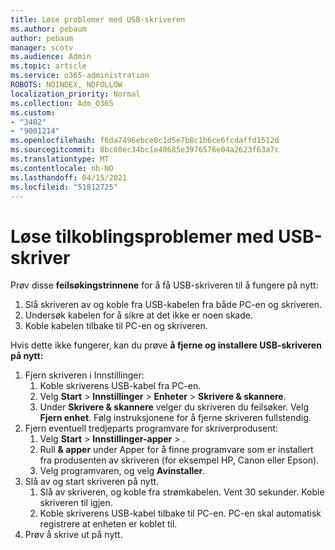 ```yaml
---
title: Løse problemer med USB-skriveren
ms.author: pebaum
author: pebaum
manager: scotv
ms.audience: Admin
ms.topic: article
ms.service: o365-administration
ROBOTS: NOINDEX, NOFOLLOW
localization_priority: Normal
ms.collection: Adm_O365
ms.custom:
- "3482"
- "9001214"
ms.openlocfilehash: f6da7496ebce0c1d5e7b8c1b6ce6fcdaffd1512d
ms.sourcegitcommit: 8bc60ec34bc1e40685e3976576e04a2623f63a7c
ms.translationtype: MT
ms.contentlocale: nb-NO
ms.lasthandoff: 04/15/2021
ms.locfileid: "51812725"
---
```

# <a name="fix-usb-printer-connection-issues"></a>Løse tilkoblingsproblemer med USB-skriver

Prøv disse **feilsøkingstrinnene** for å få USB-skriveren til å fungere på nytt:

1. Slå skriveren av og koble fra USB-kabelen fra både PC-en og skriveren.
2. Undersøk kabelen for å sikre at det ikke er noen skade.
3. Koble kabelen tilbake til PC-en og skriveren.

Hvis dette ikke fungerer, kan du prøve **å fjerne og installere USB-skriveren på nytt:**

1. Fjern skriveren i Innstillinger:
    1. Koble skriverens USB-kabel fra PC-en.
    2. Velg **Start**  >  **Innstillinger**  >  **Enheter**  >  **Skrivere & skannere**.
    3. Under **Skrivere & skannere** velger du skriveren du feilsøker. Velg **Fjern enhet**. Følg instruksjonene for å fjerne skriveren fullstendig.
2. Fjern eventuell tredjeparts programvare for skriverprodusent:
    1. Velg **Start**  >  **Innstillinger-apper**  >  .
    2. Rull **& apper** under Apper for å finne programvare som er installert fra produsenten av skriveren (for eksempel HP, Canon eller Epson).
    3. Velg programvaren, og velg **Avinstaller**.
3. Slå av og start skriveren på nytt.<br>
    1. Slå av skriveren, og koble fra strømkabelen. Vent 30 sekunder. Koble skriveren til igjen.
    2. Koble skriverens USB-kabel tilbake til PC-en. PC-en skal automatisk registrere at enheten er koblet til.
4. Prøv å skrive ut på nytt.